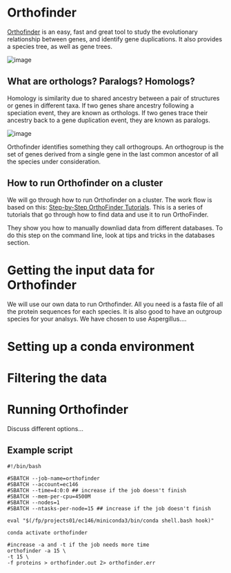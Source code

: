 
# Orthofinder

[Orthofinder](https://github.com/davidemms/OrthoFinder) is an easy, fast and great tool to study the evolutionary relationship between genes, and identify gene duplications. It also provides a species tree, as well as gene trees. 

![image](https://user-images.githubusercontent.com/46928237/191227132-3227f638-abd4-4804-9b91-fbc080c905d9.png)


## What are orthologs? Paralogs? Homologs? 
Homology is similarity due to shared ancestry between a pair of structures or genes in different taxa. If two genes share ancestry following a speciation event, they are known as orthologs. If two genes trace their ancestry back to a gene duplication event, they are known as paralogs.

![image](https://user-images.githubusercontent.com/46928237/193239122-33223055-afc8-4f47-91a1-3d341e18535f.png)

Orthofinder identifies something they call orthogroups. An orthogroup is the set of genes derived from a single gene in the last common ancestor of all the species under consideration.

## How to run Orthofinder on a cluster

We will go through how to run Orthofinder on a cluster. The work flow is based on this: [Step-by-Step OrthoFinder Tutorials](https://davidemms.github.io/menu/tutorials.html). This is a series of tutorials that go through how to find data and use it to run OrthoFinder. 

They show you how to manually downliad data from different databases. To do this step on the command line, look at tips and tricks in the databases section. 

# Getting the input data for Orthofinder

We will use our own data to run Orthofinder. All you need is a fasta file of all the protein sequences for each species. It is also good to have an outgroup species for your analsys. We have chosen to use Aspergillus.... 

# Setting up a conda environment


# Filtering the data

# Running Orthofinder

Discuss different options... 

## Example script
```
#!/bin/bash

#SBATCH --job-name=orthofinder
#SBATCH --account=ec146
#SBATCH --time=4:0:0 ## increase if the job doesn't finish
#SBATCH --mem-per-cpu=4500M
#SBATCH --nodes=1
#SBATCH --ntasks-per-node=15 ## increase if the job doesn't finish

eval "$(/fp/projects01/ec146/miniconda3/bin/conda shell.bash hook)"

conda activate orthofinder

#increase -a and -t if the job needs more time
orthofinder -a 15 \
-t 15 \
-f proteins > orthofinder.out 2> orthofinder.err
```
